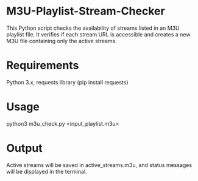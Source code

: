 # M3U-Playlist-Stream-Checker
This Python script checks the availability of streams listed in an M3U playlist file. 
It verifies if each stream URL is accessible and creates a new M3U file containing only the active streams.

# Requirements
Python 3.x,
requests library (pip install requests)

# Usage
python3 m3u_check.py <input_playlist.m3u>

# Output
Active streams will be saved in active_streams.m3u, and status messages will be displayed in the terminal.
